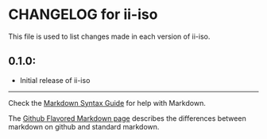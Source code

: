 # CHANGELOG for ii-iso

This file is used to list changes made in each version of ii-iso.

## 0.1.0:

* Initial release of ii-iso

- - - 
Check the [Markdown Syntax Guide](http://daringfireball.net/projects/markdown/syntax) for help with Markdown.

The [Github Flavored Markdown page](http://github.github.com/github-flavored-markdown/) describes the differences between markdown on github and standard markdown.
